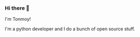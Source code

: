 ### Hi there 👋 

I'm Tonmoy!

I'm a python developer and I do a bunch of open source stuff.

<!---
Tonmoy-abc/Tonmoy-abc is a ✨ special ✨ repository because its `README.md` (this file) appears on your GitHub profile.
You can click the Preview link to take a look at your changes.
--->
